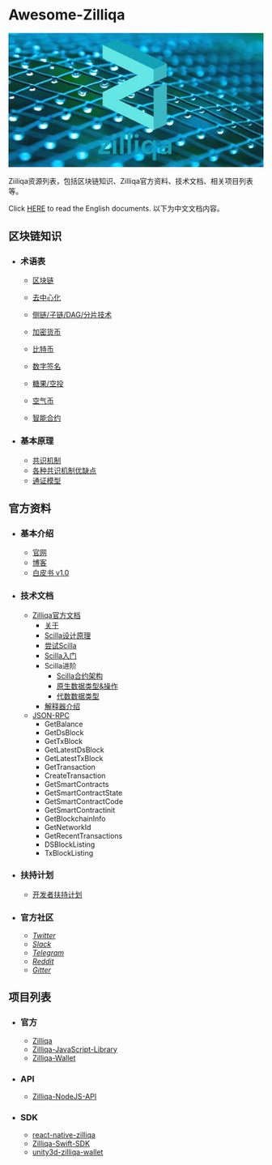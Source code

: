 # Awesome-Zilliqa

![Zilliqa](./img/zilliqa-img.jpeg)



Ziiliqa资源列表，包括区块链知识、Zilliqa官方资料、技术文档、相关项目列表等。

Click [HERE](../README.md) to read the English documents.
以下为中文文档内容。



## 区块链知识

* ### 术语表

  * [区块链](http://www.ruanyifeng.com/blog/2017/12/blockchain-tutorial.html)

  * [去中心化](http://m.sohu.com/a/224866452_100104403?from=groupmessage&isappinstalled=0)

  * [侧链/子链/DAG/分片技术](https://blog.csdn.net/tiandiwuya/article/details/80289380)

  * [加密货币](http://www.ruanyifeng.com/blog/2018/01/cryptocurrency-tutorial.html)

  * [比特币](http://www.ruanyifeng.com/blog/2018/01/bitcoin-tutorial.html)

  * [数字签名](http://www.ruanyifeng.com/blog/2011/08/what_is_a_digital_signature.html)

  * [糖果/空投](https://www.zhihu.com/question/263927879?from=groupmessage&isappinstalled=0)

  * [空气币](https://zhuanlan.zhihu.com/p/34389359?from=groupmessage&isappinstalled=0)

  * [智能合约](https://github.com/EthFans/wiki/wiki/%E6%99%BA%E8%83%BD%E5%90%88%E7%BA%A6)

    

* ### 基本原理

  * [共识机制](https://zhuanlan.zhihu.com/p/32404771)
  * [各种共识机制优缺点](https://blog.csdn.net/omnispace/article/details/80374731)
  * [通证模型](https://www.sohu.com/a/221492990_466937)



## 官方资料

* ### 基本介绍

  * [官网](https://zilliqa.com/)
  * [博客](https://blog.zilliqa.com/@xinshu)
  * [白皮书 v1.0](https://docs.zilliqa.com/whitepaper.pdf)

  

* ### 技术文档

  * [Zilliqa官方文档](https://github.com/FireStack2018/Awesome-Zilliqa/tree/master/Documents/Zilliqa_cn)
    * [关于](./Zilliqa_cn/README.md)
    * [Scilla设计原理](./Zilliqa_cn/Scilla/Scilla设计原理.md)
    * [尝试Scilla](./Zilliqa_cn/Scilla/尝试Scilla.md)
    * [Scilla入门](./Zilliqa_cn/Scilla/Scilla入门.md)
    * Scilla进阶
      - [Scilla合约架构](./Zilliqa_cn/Scilla/Scilla合约架构.md)
      - [原生数据类型&操作](./Zilliqa_cn/Scilla/原生数据类型&操作.md)
      - [代数数据类型](./Zilliqa_cn/Scilla/代数数据类型.md)
    * [解释器介绍](./Zilliqa_cn/Scilla/解释器介绍.md)
  * [JSON-RPC](./JSON-RPC_cn/JSON-RPC_cn.md)
    * GetBalance
    * GetDsBlock
    * GetTxBlock
    * GetLatestDsBlock
    * GetLatestTxBlock
    * GetTransaction
    * CreateTransaction
    * GetSmartContracts
    * GetSmartContractState
    * GetSmartContractCode
    * GetSmartContractinit
    * GetBlockchainInfo
    * GetNetworkId
    * GetRecentTransactions
    * DSBlockListing
    * TxBlockListing

  

* ### 扶持计划

  * [开发者扶持计划](https://blog.zilliqa.com/zilliqa%E7%94%9F%E6%80%81%E6%9E%84%E5%BB%BA%E8%B5%84%E5%8A%A9%E8%AE%A1%E5%88%92-c2ae1745e916)

    

* ### 官方社区
  * [*Twitter*](https://twitter.com/zilliqa)
  * [*Slack*](https://invite.zilliqa.com/)
  * [*Telegram*](https://t.me/zilliqachat)
  * [*Reddit*](https://www.reddit.com/r/zilliqa/)
  * [*Gitter*](https://gitter.im/Zilliqa/ecogrant)



## 项目列表

* ### 官方

  * [Zilliqa](https://github.com/Zilliqa/Zilliqa)
  * [Zilliqa-JavaScript-Library](https://github.com/Zilliqa/Zilliqa-JavaScript-Library)
  * [Zilliqa-Wallet](https://github.com/Zilliqa/Zilliqa-Wallet) 


* ### API
  * [Zilliqa-NodeJS-API](https://github.com/Inmediate/Zilliqa-NodeJS-API)

* ### SDK
  * [react-native-zilliqa](https://github.com/FireStack-Lab/react-native-zilliqa)
  * [Zilliqa-Swift-SDK](https://github.com/OpenZesame/Zilliqa-Swift-SDK)
  * [unity3d-zilliqa-wallet](https://github.com/jonas0110/unity3d-zilliqa-wallet)



